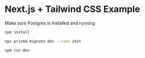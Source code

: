 # Next.js + Tailwind CSS Example

Make sure Postgres is installed and running

```bash
npm install

```

```bash
npx prisma migrate dev --name init
```

```bash
npm run dev
```
